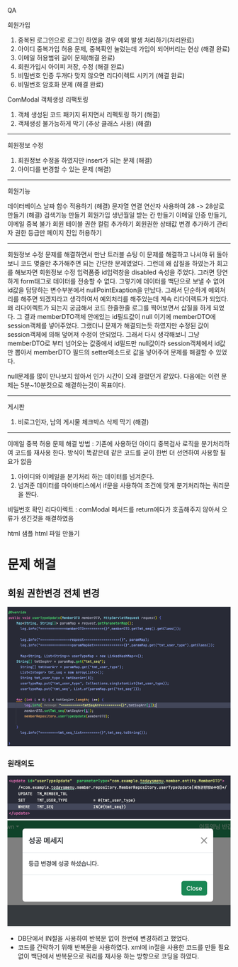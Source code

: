 QA

회원가입
1. 중복된 로그인으로 로그인 하였을 경우 예외 발생 처리하기(처리완료)
2. 아이디 중복가입 허용 문제, 중복확인 눌렀는데 가입이 되어버리는 현상 (해결 완료)
5. 이메일 허용범위 길이 문제(해결 완료)
7. 회원가입시 아이피 저장, 수정 (해결 완료)
8. 비밀번호 인증 두개다 맞지 않으면 리다이렉트 시키기 (해결 완료)
3. 비밀번호 암호화 문제 (해결 완료)

ComModal 객체생성 리팩토링
1.  객체 생성된 코드 패키지 뒤지면서 리펙토링 하기 (해결)
2. 객체생성 불가능하게 막기 (추상 클래스 사용) (해결)



----------------------------------
회원정보 수정
1. 회원정보 수정을 하였지만 insert가 되는 문제 (해결)
2. 아이디를 변경할 수 있는 문제 (해결)


--------------------------------------
회원기능

데이터베이스 날짜 함수 적용하기 (해결)
문자열 연결 연산자 사용하여 28 -> 28살로 만들기 (해결)
검색기능 만들기
회원가입 생년월일 받는 칸 만들기
이메일 인증 만들기,이메일 중복 불가
회원 테이블 권한 컬럼 추가하기
회원권한 상태값 변경 추가하기
관리자 권한 등급만 페이지 진입 허용하기



--------------------------------------------
회원정보 수정 문제를 해결하면서 만난 트러블 슈팅
이 문제를 해결하고 나서야 뒤 돌아보니 코드 몆줄만 추가해주면 되는 간단한 문제였었다.
그런데 왜 삽질을 하였는가 회고를 해보자면 회원정보 수정 입력폼중 id입력창을 disabled 속성을 주었다. 그러면 당연하게 form태그로 데이터를 전송할 수 없다.
그렇기에 데이터를 백단으로 보낼 수 없어 id값을 담당하는 변수부분에서 nullPointExaption을 만났다. 그래서 단순하게 예외처리를 해주면 되겠지라고 생각하여서 예외처리를
해주었는데 계속 리다이렉트가 되었다. 왜 리다이렉트가 되는지 궁금해서 코드 한줄한줄 로그를 찍어보면서 삽질을 하게 되었다. 그 결과 memberDTO객체 안에있는 id필드값이 null
이기에 memberDTO에 session객체를 넣어주었다. 그랬더니 문제가 해결되는듯 하였지만 수정된 값이 session객체에 의해 덮어져 수정이 안되었다. 그래서 다시 생각해보니
그냥 memberDTO로 부터 넘어오는 값중에서 id필드만 null값이라 session객체에서 id값만 뽑아서 memberDTO 필드의 setter메소드로 값을 넣어주어 문제를 해결할 수 있었다.

null문제를 많이 만나보지 않아서 인가 시간이 오래 걸렸던거 같았다. 다음에는 이런 문제는 5분~10분컷으로 해결하는것이 목표이다.

-------------------------------------------------



게시판
1. 비로그인자, 남의 게시물 체크박스 삭제 막기 (해결)


----------------------------------------------------------------------

이메일 중복 허용 문제 해결 방법 : 기존에 사용하던 아이디 중복검사 로직을 분기처리하여 코드를 재사용 한다. 방식이 똑같은데 같은 코드를 굳이 한번 더 선언하여 사용할
필요가 없음

1. 아이디와 이메일을 분기처리 하는 데이터를 넘겨준다.
2. 넘겨준 데이터를 마이바티스에서 if문을 사용하여 조건에 맞게 분기처리하는 쿼리문을 짠다.

비밀번호 확인 리다이렉트 : comModal 메서드를 return에다가 호출해주지 않아서 오류가 생긴것을 해결하였음



html
샘플 html 파일 만들기

# 문제 해결

## 회원 권한변경 전체 변경
![img_2.png](img_2.png)
### 원래의도
![img_1.png](img_1.png)![img_3.png](img_3.png)
- DB단에서 IN절을 사용하여 반복문 없이 한번에 변경하려고 했었다.
- 코드를 간략하기 위해 반복문을 사용하였다. xml에 in절을 사용한 코드를 만들 필요 없이 백단에서 반복문으로 쿼리를 재사용 하는 방향으로 코딩을 하였다.